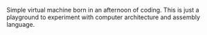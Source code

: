 Simple virtual machine born in an afternoon of coding.
This is just a playground to experiment with computer architecture and assembly language.